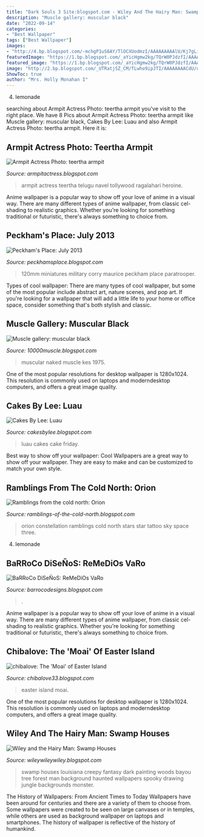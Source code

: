 ```yaml
---
title: "Dark Souls 3 Site:blogspot.com - Wiley And The Hairy Man: Swamp Houses"
description: "Muscle gallery: muscular black"
date: "2022-09-14"
categories:
- "Best Wallpaper"
tags: ["Best Wallpaper"]
images:
- "http://4.bp.blogspot.com/-mchgP1uS6AY/TlOCXUodmzI/AAAAAAAAAlU/Kj7gLiOIDC0/s1600/5.jpg"
featuredImage: "https://1.bp.blogspot.com/_aYicHgmw2kg/TQrW0PJdzfI/AAAAAAAAAg0/jUiUlP3qEmE/s1600/teertha798X.jpg"
featured_image: "https://1.bp.blogspot.com/_aYicHgmw2kg/TQrW0PJdzfI/AAAAAAAAAg0/jUiUlP3qEmE/s1600/teertha798X.jpg"
image: "http://2.bp.blogspot.com/_UTRatjSZ_CM/TLwho9ipJTI/AAAAAAAACdU/uFeNCt-OisQ/s640/muscular+black4.jpg"
ShowToc: true
author: "Mrs. Holly Monahan I"
---
```



4. lemonade 

	

		
searching about Armpit Actress Photo: teertha armpit you've visit to the right place. We have 8 Pics about Armpit Actress Photo: teertha armpit like Muscle gallery: muscular black, Cakes By Lee: Luau and also Armpit Actress Photo: teertha armpit. Here it is:
		
    
## Armpit Actress Photo: Teertha Armpit

<img loading=lazy src="https://1.bp.blogspot.com/_aYicHgmw2kg/TQrW0PJdzfI/AAAAAAAAAg0/jUiUlP3qEmE/s1600/teertha798X.jpg" onerror="this.onerror=null;this.src='https://tse4.mm.bing.net/th?id=OIP._6izBka3TZ9tFJKUtIhj_gHaLH&amp;pid=15.1';" alt="Armpit Actress Photo: teertha armpit">

_Source: armpitactress.blogspot.com_

>armpit actress teertha telugu navel tollywood ragalahari heroine. 

	

Anime wallpaper is a popular way to show off your love of anime in a visual way. There are many different types of anime wallpaper, from classic cel-shading to realistic graphics. Whether you're looking for something traditional or futuristic, there's always something to choice from.

    
## Peckham&#039;s Place: July 2013

<img loading=lazy src="http://4.bp.blogspot.com/-W46aADG5dx4/UfEzOLZ0MaI/AAAAAAAAALM/u11HPOIQIjI/s1600/Paratrooper.jpg" onerror="this.onerror=null;this.src='https://tse3.mm.bing.net/th?id=OIP.uuXn1csBaTv-DyLr0E4DNwHaJ4&amp;pid=15.1';" alt="Peckham&#039;s Place: July 2013">

_Source: peckhamsplace.blogspot.com_

>120mm miniatures military corry maurice peckham place paratrooper. 

	

Types of cool wallpaper:
There are many types of cool wallpaper, but some of the most popular include abstract art, nature scenes, and pop art. If you're looking for a wallpaper that will add a little life to your home or office space, consider something that's both stylish and classic.

    
## Muscle Gallery: Muscular Black

<img loading=lazy src="http://2.bp.blogspot.com/_UTRatjSZ_CM/TLwho9ipJTI/AAAAAAAACdU/uFeNCt-OisQ/s640/muscular+black4.jpg" onerror="this.onerror=null;this.src='https://tse1.mm.bing.net/th?id=OIP.YXOHNWYPDqNmliHDAfHQSAAAAA&amp;pid=15.1';" alt="Muscle gallery: muscular black">

_Source: 10000muscle.blogspot.com_

>muscular naked muscle kes 1975. 

	

One of the most popular resolutions for desktop wallpaper is 1280x1024. This resolution is commonly used on laptops and moderndesktop computers, and offers a great image quality.

    
## Cakes By Lee: Luau

<img loading=lazy src="https://4.bp.blogspot.com/_zH62R6aUfsM/S_c7HQ-hjkI/AAAAAAAAADk/Os2dia-Bets/s1600/IMG_0287.JPG" onerror="this.onerror=null;this.src='https://tse3.mm.bing.net/th?id=OIP.hf2QtTo6mb7WZaOyldHawAHaLG&amp;pid=15.1';" alt="Cakes By Lee: Luau">

_Source: cakesbylee.blogspot.com_

>luau cakes cake friday. 

	

Best way to show off your wallpaper:
Cool Wallpapers are a great way to show off your wallpaper. They are easy to make and can be customized to match your own style.

    
## Ramblings From The Cold North: Orion

<img loading=lazy src="http://3.bp.blogspot.com/_v0uPDOZ6NwI/TNQ98S7JxUI/AAAAAAAAASI/9QVOrY_AgvQ/s1600/orion.jpg" onerror="this.onerror=null;this.src='https://tse1.mm.bing.net/th?id=OIP.w6NjzgYfLolr0t1Ld1bKawAAAA&amp;pid=15.1';" alt="Ramblings from the cold north: Orion">

_Source: ramblings-of-the-cold-north.blogspot.com_

>orion constellation ramblings cold north stars star tattoo sky space three. 

	

4. lemonade 

    
## BaRRoCo DiSeÑoS: ReMeDiOs VaRo

<img loading=lazy src="http://2.bp.blogspot.com/_hEJtkJ2d1Io/TSu08D9IA7I/AAAAAAAAALg/z5jFUYoQ-Rs/s1600/Remedios+Varo.jpg" onerror="this.onerror=null;this.src='https://tse3.mm.bing.net/th?id=OIP.CXVA1GcO8DLkQMnPgFcsXAHaLN&amp;pid=15.1';" alt="BaRRoCo DiSeÑoS: ReMeDiOs VaRo">

_Source: barrocodesigns.blogspot.com_

>. 

	

Anime wallpaper is a popular way to show off your love of anime in a visual way. There are many different types of anime wallpaper, from classic cel-shading to realistic graphics. Whether you're looking for something traditional or futuristic, there's always something to choice from.

    
## Chibalove: The &#039;Moai&#039; Of Easter Island

<img loading=lazy src="http://4.bp.blogspot.com/-mchgP1uS6AY/TlOCXUodmzI/AAAAAAAAAlU/Kj7gLiOIDC0/s1600/5.jpg" onerror="this.onerror=null;this.src='https://tse2.mm.bing.net/th?id=OIP.dioO49hUs_HHJ1kiRN1skgHaMC&amp;pid=15.1';" alt="chibalove: The &#039;Moai&#039; of Easter Island">

_Source: chibalove33.blogspot.com_

>easter island moai. 

	

One of the most popular resolutions for desktop wallpaper is 1280x1024. This resolution is commonly used on laptops and moderndesktop computers, and offers a great image quality.

    
## Wiley And The Hairy Man: Swamp Houses

<img loading=lazy src="http://3.bp.blogspot.com/-rsFoQMQKBXk/UKcH0mR8eLI/AAAAAAAAAgc/hmmqZQfKt94/s1600/swamp+house+3.jpg" onerror="this.onerror=null;this.src='https://tse4.mm.bing.net/th?id=OIP.ul95AhjaVYA5dZpG3ZTu9QHaEc&amp;pid=15.1';" alt="Wiley and the Hairy Man: Swamp Houses">

_Source: wileywileywiley.blogspot.com_

>swamp houses louisiana creepy fantasy dark painting woods bayou tree forest man background haunted wallpapers spooky drawing jungle backgrounds monster. 

	

The History of Wallpapers: From Ancient Times to Today
Wallpapers have been around for centuries and there are a variety of them to choose from. Some wallpapers were created to be seen on large canvases or in temples, while others are used as background wallpaper on laptops and smartphones. The history of wallpaper is reflective of the history of humankind.

